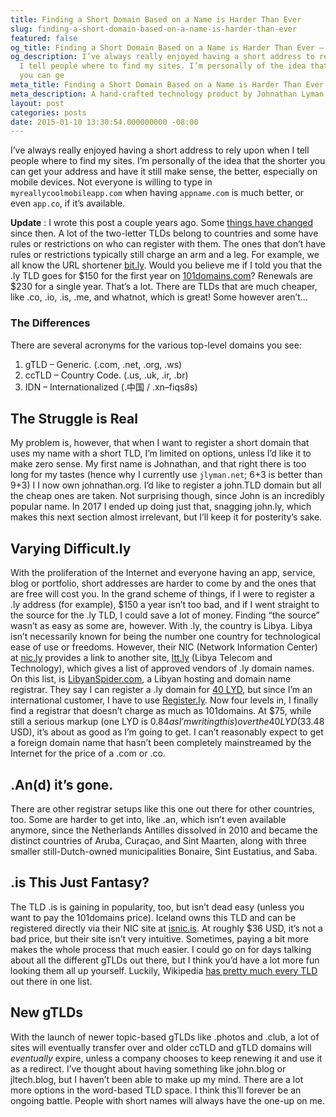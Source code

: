 ```yaml
---
title: Finding a Short Domain Based on a Name is Harder Than Ever
slug: finding-a-short-domain-based-on-a-name-is-harder-than-ever
featured: false
og_title: Finding a Short Domain Based on a Name is Harder Than Ever – Johnathan.org
og_description: I’ve always really enjoyed having a short address to rely upon when
  I tell people where to find my sites. I’m personally of the idea that the shorter
  you can ge
meta_title: Finding a Short Domain Based on a Name is Harder Than Ever – Johnathan.org
meta_description: A hand-crafted technology product by Johnathan Lyman
layout: post
categories: posts
date: 2015-01-10 13:30:54.000000000 -08:00
---
```


I’ve always really enjoyed having a short address to rely upon when I tell people where to find my sites. I’m personally of the idea that the shorter you can get your address and have it still make sense, the better, especially on mobile devices. Not everyone is willing to type in `myreallycoolmobileapp.com` when having `appname.com` is much better, or even `app.co`, if it’s available.

**Update** : I wrote this post a couple years ago. Some [things have changed](https://johnathan.org/posts/2017/12/on-moving-to-johnathan-org.html) since then. A lot of the two-letter TLDs belong to countries and some have rules or restrictions on who can register with them. The ones that don’t have rules or restrictions typically still charge an arm and a leg. For example, we all know the URL shortener [bit.ly](http://bit.ly). Would you believe me if I told you that the .ly TLD goes for $150 for the first year on [101domains.com](http://101domains.com)? Renewals are $230 for a single year. That’s a lot. There are TLDs that are much cheaper, like .co, .io, .is, .me, and whatnot, which is great! Some however aren’t…

### The Differences

There are several acronyms for the various top-level domains you see:

1. gTLD – Generic. (.com, .net, .org, .ws)
2. ccTLD – Country Code. (.us, .uk, .ir, .br)
3. IDN – Internationalized (.中国 / .xn–fiqs8s)

## The Struggle is Real

My problem is, however, that when I want to register a short domain that uses my name with a short TLD, I’m limited on options, unless I’d like it to make zero sense. My first name is Johnathan, and that right there is too long for my tastes (hence why I currently use `jlyman.net`; 6+3 is better than 9+3) I I now own johnathan.org. I’d like to register a john.TLD domain but all the cheap ones are taken. Not surprising though, since John is an incredibly popular name. In 2017 I ended up doing just that, snagging john.ly, which makes this next section almost irrelevant, but I’ll keep it for posterity’s sake.

## Varying Difficult.ly

With the proliferation of the Internet and everyone having an app, service, blog or portfolio, short addresses are harder to come by and the ones that are free will cost you. In the grand scheme of things, if I were to register a .ly address (for example), $150 a year isn’t too bad, and if I went straight to the source for the .ly TLD, I could save a lot of money. Finding “the source” wasn’t as easy as some are, however. With .ly, the country is Libya. Libya isn’t necessarily known for being the number one country for technological ease of use or freedoms. However, their NIC (Network Information Center) at [nic.ly](http://nic.ly) provides a link to another site, [ltt.ly](http://ltt.ly) (Libya Telecom and Technology), which gives a list of approved vendors of .ly domain names. On this list, is [LibyanSpider.com](https://libyanspider.com), a Libyan hosting and domain name registrar. They say I can register a .ly domain for [40 LYD](https://www.google.com/search?client=safari&rls=en&q=40+LYD&ie=UTF-8&oe=UTF-8#rls=en&q=40+LYD+to+USD), but since I’m an international customer, I have to use [Register.ly](htts://register.ly). Now four levels in, I finally find a registrar that doesn’t charge as much as 101domains. At $75, while still a serious markup (one LYD is $0.84 as I’m writing this) over the 40 LYD ($33.48 USD), it’s about as good as I’m going to get. I can’t reasonably expect to get a foreign domain name that hasn’t been completely mainstreamed by the Internet for the price of a .com or .co.

## .An(d) it’s gone.

There are other registrar setups like this one out there for other countries, too. Some are harder to get into, like .an, which isn’t even available anymore, since the Netherlands Antilles dissolved in 2010 and became the distinct countries of Aruba, Curaçao, and Sint Maarten, along with three smaller still-Dutch-owned municipalities Bonaire, Sint Eustatius, and Saba.

## .is This Just Fantasy?

The TLD .is is gaining in popularity, too, but isn’t dead easy (unless you want to pay the 101domains price). Iceland owns this TLD and can be registered directly via their NIC site at [isnic.is](http://isnic.is). At roughly $36 USD, it’s not a bad price, but their site isn’t very intuitive. Sometimes, paying a bit more makes the whole process that much easier. I could go on for days talking about all the different gTLDs out there, but I think you’d have a lot more fun looking them all up yourself. Luckily, Wikipedia [has pretty much every TLD](http://en.wikipedia.org/wiki/List_of_Internet_top-level_domains) out there in one list.

## New gTLDs

With the launch of newer topic-based gTLDs like .photos and .club, a lot of sites will eventually transfer over and older ccTLD and gTLD domains will _eventually_ expire, unless a company chooses to keep renewing it and use it as a redirect. I’ve thought about having something like john.blog or jltech.blog, but I haven’t been able to make up my mind. There are a lot more options in the word-based TLD space. I think this’ll forever be an ongoing battle. People with short names will always have the one-up on me.

